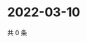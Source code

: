 # 2022-03-10

共 0 条

<!-- BEGIN WEIBO -->
<!-- 最后更新时间 Thu Mar 10 2022 04:10:05 GMT+0800 (China Standard Time) -->

<!-- END WEIBO -->
